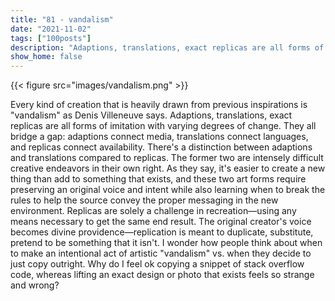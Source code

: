 ```yaml
---
title: "81 - vandalism"
date: "2021-11-02"
tags: ["100posts"]
description: "Adaptions, translations, exact replicas are all forms of imitation with varying degrees of change. They all bridge a gap: adaptions connect media, translations connect languages, and replicas connect availability."
show_home: false
---
```


{{< figure src="images/vandalism.png" >}}

Every kind of creation that is heavily drawn from previous inspirations is "vandalism" as Denis Villeneuve says. Adaptions, translations, exact replicas are all forms of imitation with varying degrees of change. They all bridge a gap: adaptions connect media, translations connect languages, and replicas connect availability. There's a distinction between adaptions and translations compared to replicas. The former two are intensely difficult creative endeavors in their own right. As they say, it's easier to create a new thing than add to something that exists, and these two art forms require preserving an original voice and intent while also learning when to break the rules to help the source convey the proper messaging in the new environment. Replicas are solely a challenge in recreation—using any means necessary to get the same end result. The original creator's voice becomes divine providence—replication is meant to duplicate, substitute, pretend to be something that it isn't. I wonder how people think about when to make an intentional act of artistic "vandalism" vs. when they decide to just copy outright. Why do I feel ok copying a snippet of stack overflow code, whereas lifting an exact design or photo that exists feels so strange and wrong?
